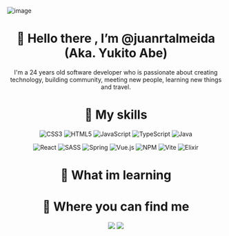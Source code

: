 ![image](https://user-images.githubusercontent.com/75220133/188661289-ca1ad583-2553-4174-8856-faffb422cd27.png)


<h1 align="center"> 👋 Hello there , I’m @juanrtalmeida (Aka. Yukito Abe) </h1>
<p align="center"> I'm a 24 years old software developer who is passionate about creating technology, building community, meeting new people, learning new things and travel. </p>

<h1 align="center"> 🌱 My skills  </h1>



 <div align="center"> 
 
  ![CSS3](https://img.shields.io/badge/css3-%231572B6.svg?style=for-the-badge&logo=css3&logoColor=white)
  ![HTML5](https://img.shields.io/badge/html5-%23E34F26.svg?style=for-the-badge&logo=html5&logoColor=white)
  ![JavaScript](https://img.shields.io/badge/javascript-%23323330.svg?style=for-the-badge&logo=javascript&logoColor=%23F7DF1E)
  ![TypeScript](https://img.shields.io/badge/typescript-%23007ACC.svg?style=for-the-badge&logo=typescript&logoColor=white)
  ![Java](https://img.shields.io/badge/java-%23ED8B00.svg?style=for-the-badge&logo=java&logoColor=white)
  
 </div>
 <div align="center"> 
 
 ![React](https://img.shields.io/badge/react-%2320232a.svg?style=for-the-badge&logo=react&logoColor=%2361DAFB)
 ![SASS](https://img.shields.io/badge/SASS-hotpink.svg?style=for-the-badge&logo=SASS&logoColor=white)
 ![Spring](https://img.shields.io/badge/spring-%236DB33F.svg?style=for-the-badge&logo=spring&logoColor=white)
 ![Vue.js](https://img.shields.io/badge/vuejs-%2335495e.svg?style=for-the-badge&logo=vuedotjs&logoColor=%234FC08D)
 ![NPM](https://img.shields.io/badge/NPM-%23000000.svg?style=for-the-badge&logo=npm&logoColor=white)
 ![Vite](https://img.shields.io/badge/vite-%23646CFF.svg?style=for-the-badge&logo=vite&logoColor=white)
 ![Elixir](https://img.shields.io/badge/elixir-%234B275F.svg?style=for-the-badge&logo=elixir&logoColor=white)

 </div>

<h1 align="center"> 📖 What im learning  </h1>

 <div align="center"> 


 
 </div>
<h1 align="center"> 🔎 Where you can find me   </h1>

 <div align="center"> 
 
<a  target="_blank" href="https://www.instagram.com/yukitosabe"> <img src="https://img.shields.io/badge/Instagram-%23E4405F.svg?style=for-the-badge&logo=Instagram&logoColor=white" /></a>
<a  target="_blank" href="https://www.linkedin.com/in/juanrtalmeida/"> <img src="https://img.shields.io/badge/linkedin-%230077B5.svg?style=for-the-badge&logo=linkedin&logoColor=white" /></a>
 
  </div>
